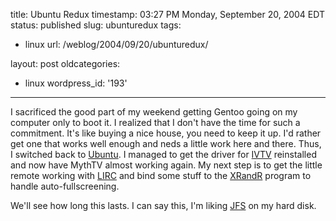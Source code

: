 title: Ubuntu Redux
timestamp: 03:27 PM Monday, September 20, 2004 EDT
status: published
slug: ubunturedux
tags:
- linux
url: /weblog/2004/09/20/ubunturedux/

layout: post
oldcategories:
- linux
wordpress_id: '193'

---

I sacrificed the good part of my weekend getting Gentoo going on my computer
only to boot it.  I realized that I don't have the time for such a commitment.
It's like buying a nice house, you need to keep it up.  I'd rather get one that
works well enough and neds a little work here and there.  Thus, I switched
back to [Ubuntu](http://ubuntulinux.org/).  I managed to get the
driver for [IVTV](http://ivtv.sourceforge.net) reinstalled and now
have MythTV almost working again.  My next step is to get the little remote
working with [LIRC](http://www.lirc.org/) and bind some stuff to
the [XRandR](http://www.xfree86.org/current/Xrandr.3.html) program
to handle auto-fullscreening.






We'll see how long this lasts.  I can say this, I'm liking
[JFS](http://oss.software.ibm.com/developerworks/opensource/jfs/)
on my hard disk.

